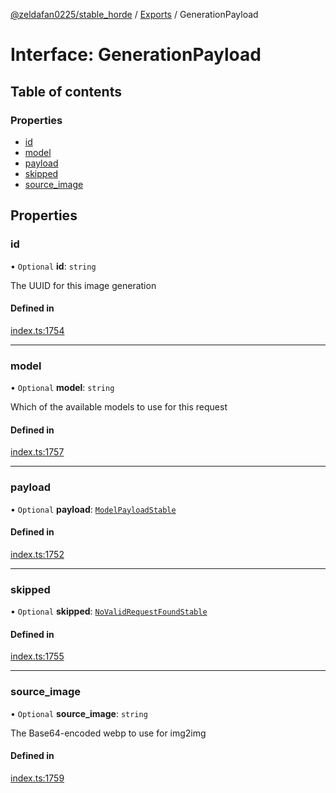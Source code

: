 [@zeldafan0225/stable_horde](../readme.md) / [Exports](../modules.md) / GenerationPayload

# Interface: GenerationPayload

## Table of contents

### Properties

- [id](GenerationPayload.md#id)
- [model](GenerationPayload.md#model)
- [payload](GenerationPayload.md#payload)
- [skipped](GenerationPayload.md#skipped)
- [source\_image](GenerationPayload.md#source_image)

## Properties

### id

• `Optional` **id**: `string`

The UUID for this image generation

#### Defined in

[index.ts:1754](https://github.com/ZeldaFan0225/stable_horde/blob/b03d78a/index.ts#L1754)

___

### model

• `Optional` **model**: `string`

Which of the available models to use for this request

#### Defined in

[index.ts:1757](https://github.com/ZeldaFan0225/stable_horde/blob/b03d78a/index.ts#L1757)

___

### payload

• `Optional` **payload**: [`ModelPayloadStable`](ModelPayloadStable.md)

#### Defined in

[index.ts:1752](https://github.com/ZeldaFan0225/stable_horde/blob/b03d78a/index.ts#L1752)

___

### skipped

• `Optional` **skipped**: [`NoValidRequestFoundStable`](NoValidRequestFoundStable.md)

#### Defined in

[index.ts:1755](https://github.com/ZeldaFan0225/stable_horde/blob/b03d78a/index.ts#L1755)

___

### source\_image

• `Optional` **source\_image**: `string`

The Base64-encoded webp to use for img2img

#### Defined in

[index.ts:1759](https://github.com/ZeldaFan0225/stable_horde/blob/b03d78a/index.ts#L1759)
